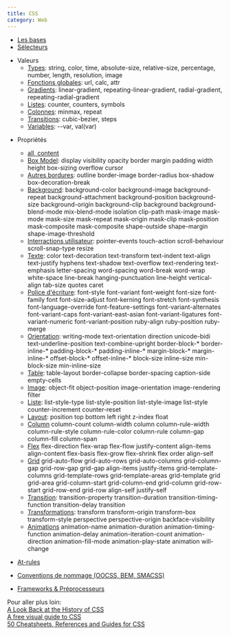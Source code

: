 ```yaml
---
title: CSS
category: Web
---
```


* [Les bases](css-intro.md)
* [Sélecteurs](css-selecteurs.md)

<!-- -->

* Valeurs
  * [Types](css-values-types.md): string, color, time, absolute-size, relative-size, percentage, number, length, resolution, image
  * [Fonctions globales](css-values-fct-global.md): url, calc, attr
  * [Gradients](css-values-fct-gradient.md): linear-gradient, repeating-linear-gradient, radial-gradient, repeating-radial-gradient
  * [Listes](css-values-fct-list.md): counter, counters, symbols
  * [Colonnes](css-values-fct-column.md): minmax, repeat
  * [Transitions](css-values-fct-transition.md): cubic-bezier, steps
  * [Variables](css-var.md): \-\-var, val(var)

<!-- -->

* Propriétés
  * [all, content](css-proprietes.md)
  * [Box Model](css-prop-box-model.md):
    display
    visibility
    opacity
    border
    margin
    padding
    width
    height
    box-sizing
    overflow
    cursor
  * [Autres bordures](css-prop-ext-border.md):
    outline
    border-image
    border-radius
    box-shadow
    box-decoration-break
  * [Background](css-prop-background.md):
    background-color
    background-image
    background-repeat
    background-attachment
    background-position
    background-size
    background-origin
    background-clip
    background
    background-blend-mode
    mix-blend-mode
    isolation
    clip-path
    mask-image
    mask-mode
    mask-size
    mask-repeat
    mask-origin
    mask-clip
    mask-position
    mask-composite
    mask-composite
    shape-outside
    shape-margin
    shape-image-threshold
  * [Interractions utilisateur](css-prop-interract.md):
    pointer-events
    touch-action
    scroll-behaviour
    scroll-snap-type
    resize

  <!-- -->

  * [Texte](css-prop-texte.md):
    color
    text-decoration
    text-transform
    text-indent
    text-align
    text-justify
    hyphens
    text-shadow
    text-overflow
    text-rendering
    text-emphasis
    letter-spacing
    word-spacing
    word-break
    word-wrap
    white-space
    line-break
    hanging-punctuation
    line-height
    vertical-align
    tab-size
    quotes
    caret
  * [Police d'écriture](css-prop-font.md):
    font-style
    font-variant
    font-weight
    font-size
    font-family
    font
    font-size-adjust
    font-kerning
    font-stretch
    font-synthesis
    font-language-override
    font-feature-settings
    font-variant-alternates
    font-variant-caps
    font-variant-east-asian
    font-variant-ligatures
    font-variant-numeric
    font-variant-position
    ruby-align
    ruby-position
    ruby-merge
  * [Orientation](css-prop-orientation.md):
    writing-mode
    text-orientation
    direction
    unicode-bidi
    text-underline-position
    text-combine-upright
    border-block-*
    border-inline-*
    padding-block-*
    padding-inline-*
    margin-block-*
    margin-inline-*
    offset-block-*
    offset-inline-*
    block-size
    inline-size
    min-block-size
    min-inline-size

  <!-- -->

  * [Table](css-prop-table.md):
    table-layout
    border-collapse
    border-spacing
    caption-side
    empty-cells
  * [Image](css-prop-image.md):
    object-fit
    object-position
    image-orientation
    image-rendering
    filter
  * [Liste](css-prop-liste.md):
    list-style-type
    list-style-position
    list-style-image
    list-style
    counter-increment
    counter-reset

  <!-- -->

  * [Layout](css-prop-layout.md):
    position
    top
    bottom
    left
    right
    z-index
    float
  * [Column](css-prop-column.md)
    column-count
    column-width
    column
    column-rule-width
    column-rule-style
    column-rule-color
    column-rule
    column-gap
    column-fill
    column-span
  * [Flex](css-prop-flex.md)
    flex-direction
    flex-wrap
    flex-flow
    justify-content
    align-items
    align-content
    flex-basis
    flex-grow
    flex-shrink
    flex
    order
    align-self
  * [Grid](css-prop-grid.md)
    grid-auto-flow
    grid-auto-rows
    grid-auto-columns
    grid-column-gap
    grid-row-gap
    grid-gap
    align-items
    justify-items
    grid-template-columns
    grid-template-rows
    grid-template-areas
    grid-template
    grid
    grid-area
    grid-column-start
    grid-column-end
    grid-column
    grid-row-start
    grid-row-end
    grid-row
    align-self
    justify-self

  <!-- -->

  * [Transition](css-prop-transition.md):
    transition-property
    transition-duration
    transition-timing-function
    transition-delay
    transition
  * [Transformations](css-prop-transform.md):
    transform
    transform-origin
    transform-box
    transform-style
    perspective
    perspective-origin
    backface-visibility
  * [Animations](css-prop-animation.md)
    animation-name
    animation-duration
    animation-timing-function
    animation-delay
    animation-iteration-count
    animation-direction
    animation-fill-mode
    animation-play-state
    animation
    will-change

* [At-rules](css-atrules.md)
* [Conventions de nommage (OOCSS, BEM, SMACSS)](css-nommage.md)
* [Frameworks & Préprocesseurs](css-extend.md)

Pour aller plus loin:  
[A Look Back at the History of CSS](https://css-tricks.com/look-back-history-css/)  
[A free visual guide to CSS](http://cssreference.io/)  
[50 Cheatsheets, References and Guides for CSS](https://speckyboy.com/css-cheatsheets-resources-guides/)
